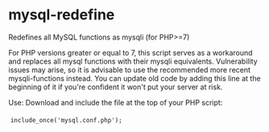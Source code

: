 # mysql-redefine
Redefines all MySQL functions as mysqli (for PHP>=7)

For PHP versions greater or equal to 7, this script serves as a workaround and replaces all mysql functions with their mysqli equivalents.
Vulnerability issues may arise, so it is advisable to use the recommended more recent mysqli-functions instead.
You can update old code by adding this line at the beginning of it if you're confident it won't put your server at risk.

Use:
Download and include the file at the top of your PHP script:<br><br>
&nbsp;`include_once('mysql.conf.php');`
